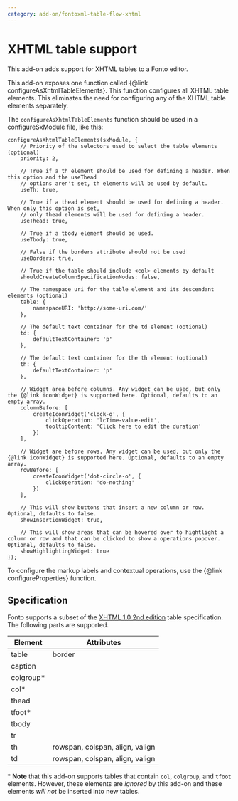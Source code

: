 ```yaml
---
category: add-on/fontoxml-table-flow-xhtml
---
```


# XHTML table support

This add-on adds support for XHTML tables to a Fonto editor.

This add-on exposes one function called {@link configureAsXhtmlTableElements}. This function configures all XHTML table elements. This eliminates the need for configuring any of the XHTML table elements separately.

The `configureAsXhtmlTableElements` function should be used in a configureSxModule file, like this:

```
configureAsXhtmlTableElements(sxModule, {
	// Priority of the selectors used to select the table elements (optional)
	priority: 2,

	// True if a th element should be used for defining a header. When this option and the useThead
	// options aren't set, th elements will be used by default.
	useTh: true,

	// True if a thead element should be used for defining a header. When only this option is set,
	// only thead elements will be used for defining a header.
	useThead: true,

	// True if a tbody element should be used.
	useTbody: true,

	// False if the borders attribute should not be used
	useBorders: true,

	// True if the table should include <col> elements by default
	shouldCreateColumnSpecificationNodes: false,

	// The namespace uri for the table element and its descendant elements (optional)
	table: {
		namespaceURI: 'http://some-uri.com/'
	},

	// The default text container for the td element (optional)
	td: {
		defaultTextContainer: 'p'
	},

	// The default text container for the th element (optional)
	th: {
		defaultTextContainer: 'p'
	},

	// Widget area before columns. Any widget can be used, but only the {@link iconWidget} is supported here. Optional, defaults to an empty array.
	columnBefore: [
		createIconWidget('clock-o', {
			clickOperation: 'lcTime-value-edit',
			tooltipContent: 'Click here to edit the duration'
		})
	],

	// Widget are before rows. Any widget can be used, but only the {@link iconWidget} is supported here. Optional, defaults to an empty array.
	rowBefore: [
		createIconWidget('dot-circle-o', {
			clickOperation: 'do-nothing'
		})
	],

	// This will show buttons that insert a new column or row. Optional, defaults to false.
	showInsertionWidget: true,

	// This will show areas that can be hovered over to hightlight a column or row and that can be clicked to show a operations popover. Optional, defaults to false.
	showHighlightingWidget: true
});

```

To configure the markup labels and contextual operations, use the {@link configureProperties} function.

## Specification

Fonto supports a subset of the [XHTML 1.0 2nd edition](https://www.w3.org/TR/xhtml1/dtds.html) table specification. The
following parts are supported.

| Element    | Attributes                      |
|------------|---------------------------------|
| table      | border                          |
| caption    |                                 |
| colgroup*  |                                 |
| col*       |                                 |
| thead      |                                 |
| tfoot*     |                                 |
| tbody      |                                 |
| tr         |                                 |
| th         | rowspan, colspan, align, valign |
| td         | rowspan, colspan, align, valign |

\* **Note** that this add-on supports tables that contain `col`, `colgroup`, and `tfoot` elements. However, these elements are _ignored_ by this add-on and these elements _will not_ be inserted into new tables.
